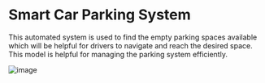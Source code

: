 # Smart Car Parking System
This automated system is used to find the empty parking spaces available which will be helpful for drivers to navigate and reach the 
desired space. This model is helpful for managing the parking system efficiently.

![image](https://github.com/user-attachments/assets/3bf7cf40-63e0-4141-956c-242d535a000d)

